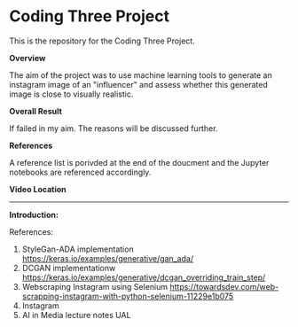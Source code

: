 # Coding Three Project

This is the repository for the Coding Three Project.

**Overview**

The aim of the project was to use machine learning tools to generate an instagram image of an "influencer" and assess whether this generated image is 
close to visually realistic.

**Overall Result**

If failed in my aim. The reasons will be discussed further.

**References**

A reference list is porivded at the end of the doucment and the Jupyter notebooks are referenced accordingly.

**Video Location**

-----------------------------------------------------------------------------------------------------

**Introduction:** 





References:

1. StyleGan-ADA implementation https://keras.io/examples/generative/gan_ada/
2. DCGAN implementationw https://keras.io/examples/generative/dcgan_overriding_train_step/
3. Webscraping Instagram using Selenium https://towardsdev.com/web-scrapping-instagram-with-python-selenium-11229e1b075
4. Instagram
5. AI in Media lecture notes UAL
